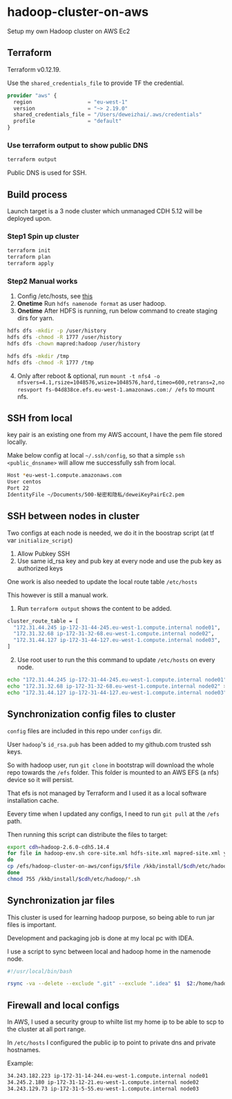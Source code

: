 # hadoop-cluster-on-aws

Setup my own Hadoop cluster on AWS Ec2

## Terraform

Terraform v0.12.19.

Use the `shared_credentials_file` to provide TF the credential.

```terraform
provider "aws" {
  region                  = "eu-west-1"
  version                 = "~> 2.19.0"
  shared_credentials_file = "/Users/deweizhai/.aws/credentials"
  profile                 = "default"
}
```

### Use terraform output to show public DNS

```bash
terraform output
```

Public DNS is used for SSH.


## Build process

Launch target is a 3 node cluster which unmanaged CDH 5.12 will be deployed upon.

### Step1 Spin up cluster

```bash
terraform init
terraform plan
terraform apply
```

### Step2 Manual works

1. Config /etc/hosts, see [this](#ssh-between-nodes-in-cluster)
2. **Onetime** Run `hdfs namenode format` as user hadoop.
3. **Onetime** After HDFS is running, run below command to create staging dirs for yarn.

```bash
hdfs dfs -mkdir -p /user/history
hdfs dfs -chmod -R 1777 /user/history
hdfs dfs -chown mapred:hadoop /user/history

hdfs dfs -mkdir /tmp
hdfs dfs -chmod -R 1777 /tmp
```

4. Only after reboot & optional, run `mount -t nfs4 -o nfsvers=4.1,rsize=1048576,wsize=1048576,hard,timeo=600,retrans=2,noresvport fs-04d838ce.efs.eu-west-1.amazonaws.com:/ /efs` to mount nfs.


## SSH from local

key pair is an existing one from my AWS account, I have the pem file stored locally.

Make below config at local `~/.ssh/config`, so that a simple `ssh <public_dnsname>` will allow me successfully ssh from local.

```bash
Host *eu-west-1.compute.amazonaws.com
User centos
Port 22
IdentityFile ~/Documents/500-秘密和隐私/deweiKeyPairEc2.pem
```

## SSH between nodes in cluster

Two configs at each node is needed, we do it in the boostrap script (at tf var `initialize_script`)

1. Allow Pubkey SSH
2. Use same id_rsa key and pub key at every node and use the pub key as authorized keys

One work is also needed to update the local route table `/etc/hosts`

This however is still a manual work.

1. Run `terraform output` shows the content to be added.

```bash
cluster_route_table = [
  "172.31.44.245 ip-172-31-44-245.eu-west-1.compute.internal node01",
  "172.31.32.68 ip-172-31-32-68.eu-west-1.compute.internal node02",
  "172.31.44.127 ip-172-31-44-127.eu-west-1.compute.internal node03",
]
```

2. Use root user to run the this command to update `/etc/hosts` on every node.

```bash
echo "172.31.44.245 ip-172-31-44-245.eu-west-1.compute.internal node01" >> /etc/hosts
echo "172.31.32.68 ip-172-31-32-68.eu-west-1.compute.internal node02" >> /etc/hosts
echo "172.31.44.127 ip-172-31-44-127.eu-west-1.compute.internal node03" >> /etc/hosts
```

## Synchronization config files to cluster

`config` files are included in this repo under `configs` dir.

User `hadoop`'s `id_rsa.pub` has been added to my github.com trusted ssh keys.

So with hadoop user, run `git clone` in bootstrap will download the whole repo towards the `/efs` folder. This folder is mounted to an AWS EFS (a nfs) device so it will persist.

That efs is not managed by Terraform and I used it as a local software installation cache.

Eevery time when I updated any configs, I need to run `git pull` at the `/efs` path.

Then running this script can distribute the files to target:

```bash
export cdh=hadoop-2.6.0-cdh5.14.4
for file in hadoop-env.sh core-site.xml hdfs-site.xml mapred-site.xml yarn-site.xml slaves yarn-env.sh
do
cp /efs/hadoop-cluster-on-aws/configs/$file /kkb/install/$cdh/etc/hadoop/$file
done
chmod 755 /kkb/install/$cdh/etc/hadoop/*.sh
```

## Synchronization jar files

This cluster is used for learning hadoop purpose, so being able to run jar files is important.

Development and packaging job is done at my local pc with IDEA.

I use a script to sync between local and hadoop home in the namenode node.

```bash
#!/usr/local/bin/bash

rsync -va --delete --exclude ".git" --exclude ".idea" $1  $2:/home/hadoop
```

## Firewall and local configs

In AWS, I used a security group to whilte list my home ip to be able to scp to the cluster at all port range.

In `/etc/hosts` I configured the public ip to point to private dns and private hostnames.

Example:

```bash
34.243.182.223 ip-172-31-14-244.eu-west-1.compute.internal node01
34.245.2.180 ip-172-31-12-21.eu-west-1.compute.internal node02
34.243.129.73 ip-172-31-5-55.eu-west-1.compute.internal node03
```
